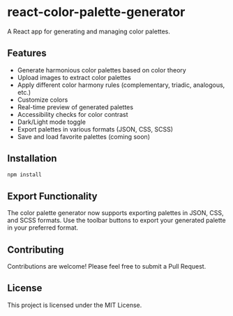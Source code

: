 # react-color-palette-generator

A React app for generating and managing color palettes.

## Features

- Generate harmonious color palettes based on color theory
- Upload images to extract color palettes
- Apply different color harmony rules (complementary, triadic, analogous, etc.)
- Customize colors
- Real-time preview of generated palettes
- Accessibility checks for color contrast
- Dark/Light mode toggle
- Export palettes in various formats (JSON, CSS, SCSS)
- Save and load favorite palettes (coming soon)

## Installation

```bash
npm install
```

## Export Functionality

The color palette generator now supports exporting palettes in JSON, CSS, and SCSS formats. Use the toolbar buttons to export your generated palette in your preferred format.

## Contributing

Contributions are welcome! Please feel free to submit a Pull Request.

## License

This project is licensed under the MIT License.
